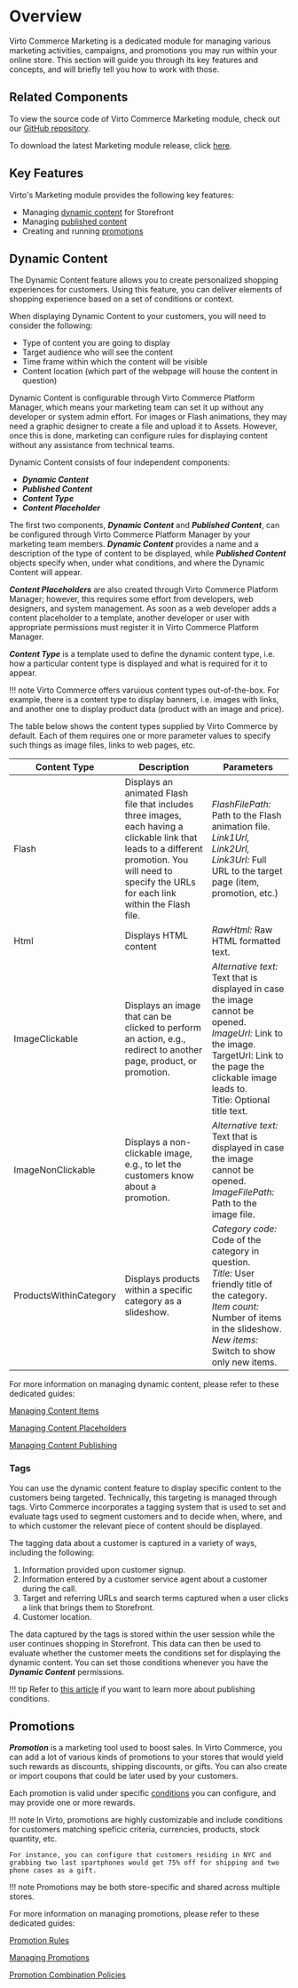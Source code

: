# Overview

Virto Commerce Marketing is a dedicated module for managing various marketing activities, campaigns, and promotions you may run within your online store. This section will guide you through its key features and concepts, and will briefly tell you how to work with those.

## Related Components
To view the source code of Virto Commerce Marketing module, check out our [GitHub repository](https://github.com/VirtoCommerce/vc-module-marketing).

To download the latest Marketing module release, click [here](https://github.com/VirtoCommerce/vc-module-marketing/releases).

## Key Features
Virto's Marketing module provides the following key features:
 
+ Managing [dynamic content](#dynamic-content) for Storefront
+ Managing [published content](managing-published-content.md)
+ Creating and running [promotions](#promotions)

## Dynamic Content

The Dynamic Content feature allows you to create personalized shopping experiences for customers. Using this feature, you can deliver elements of shopping experience based on a set of conditions or context.

When displaying Dynamic Content to your customers, you will need to consider the following:

* Type of content you are going to display
* Target audience who will see the content
* Time frame within which the content will be visible
* Content location (which part of the webpage will house the content in question)

Dynamic Content is configurable through Virto Commerce Platform Manager, which means your marketing team can set it up without any developer or system admin effort. For images or Flash animations, they may need a graphic designer to create a file and upload it to Assets. However, once this is done, marketing can configure rules for displaying content without any assistance from technical teams.

Dynamic Content consists of four independent components:

+ ***Dynamic Content***
+ ***Published Content***
+ ***Content Type***
+ ***Content Placeholder***

The first two components, ***Dynamic Content*** and ***Published Content***, can be configured through Virto Commerce Platform Manager by your marketing team members. ***Dynamic Content*** provides a name and a description of the type of content to be displayed, while ***Published Content*** objects specify when, under what conditions, and where the Dynamic Content will appear.

***Content Placeholders*** are also created through Virto Commerce Platform Manager; however, this requires some effort from developers, web designers, and system management. As soon as a web developer adds a content placeholder to a template, another developer or user with appropriate permissions must register it in Virto Commerce Platform Manager.

***Content Type*** is a template used to define the dynamic content type, i.e. how a particular content type is displayed and what is required for it to appear.

!!! note
	Virto Commerce offers varuious content types out-of-the-box. For example, there is a content type to display banners, i.e. images with links, and another one to display product data (product with an image and price).

The table below shows the content types supplied by Virto Commerce by default. Each of them requires one or more parameter values to specify such things as image files, links to web pages, etc.


| Content Type | Description | Parameters |
|--------------|-------------|------------|
|Flash | Displays an animated Flash file that includes three images, each having a clickable link that leads to a different promotion. You will need to specify the URLs for each link within the Flash file.| *FlashFilePath:* Path to the Flash animation file.<br>*Link1Url, Link2Url, Link3Url:* Full URL to the target page (item, promotion, etc.)|
| Html | Displays HTML content | *RawHtml:* Raw HTML formatted text. |
|ImageClickable |Displays an image that can be clicked to perform an action, e.g., redirect to another page, product, or promotion. |*Alternative text:* Text that is displayed in case the image cannot be opened.<br>*ImageUrl:* Link to the image.<br>TargetUrl: Link to the page the clickable image leads to.<br>Title: Optional title text.|
| ImageNonClickable |Displays a non-clickable image, e.g., to let the customers know about a promotion. |*Alternative text:* Text that is displayed in case the image cannot be opened.<br>*ImageFilePath:* Path to the image file.|
|ProductsWithinCategory |Displays products within a specific category as a slideshow. |*Category code:* Code of the category in question.<br>*Title:* User friendly title of the category.<br>*Item count:* Number of items in the slideshow.<br>*New items:* Switch to show only new items.|

For more information on managing dynamic content, please refer to these dedicated guides:

[Managing Content Items](managing-content-items.md)

[Managing Content Placeholders](managing-content-placeholders.md)

[Managing Content Publishing](managing-published-content.md)

### Tags

You can use the dynamic content feature to display specific content to the customers being targeted. Technically, this targeting is managed through tags. Virto Commerce incorporates a tagging system that is used to set and evaluate tags used to segment customers and to decide when, where, and to which customer the relevant piece of content should be displayed.

The tagging data about a customer is captured in a variety of ways, including the following:

1. Information provided upon customer signup.
2. Information entered by a customer service agent about a customer during the call.
3. Target and referring URLs and search terms captured when a user clicks a link that brings them to Storefront.
4. Customer location.

The data captured by the tags is stored within the user session while the user continues shopping in Storefront. This data can then be used to evaluate whether the customer meets the conditions set for displaying the dynamic content. You can set those conditions whenever you have the ***Dynamic Content*** permissions.

!!! tip
	Refer to [this article](publishing-conditions.md) if you want to learn more about publishing conditions.

## Promotions

***Promotion*** is a marketing tool used to boost sales. In Virto Commerce, you can add a lot of various kinds of promotions to your stores that would yield such rewards as discounts, shipping discounts, or gifts. You can also create or import coupons that could be later used by your customers.

Each promotion is valid under specific [conditions](promotion-rules.md) you can configure, and may provide one or more rewards.

!!! note
	In Virto, promotions are highly customizable and include conditions for customers matching speficic criteria, currencies, products, stock quantity, etc.
	
	For instance, you can configure that customers residing in NYC and grabbing two last spartphones would get 75% off for shipping and two phone cases as a gift.

!!! note
	Promotions may be both store-specific and shared across multiple stores.

For more information on managing promotions, please refer to these dedicated guides:

[Promotion Rules](promotion-rules.md)

[Managing Promotions](managing-promotions.md)

[Promotion Combination Policies](combining-active-promotions.md)